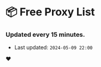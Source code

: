 # :package: Free Proxy List
### Updated every 15 minutes.

- Last updated: `2024-05-09 22:00`

:heart:
